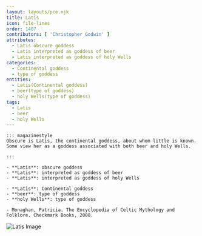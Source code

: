 ```yaml
---
layout: layouts/pce.njk
title: Latis
icon: file-lines
order: 1407
contributors: [ 'Christopher Godwin' ]
attributes:
  - Latis obscure goddess
  - Latis interpreted as goddess of beer
  - Latis interpreted as goddess of holy Wells
categories:
  - Continental goddess
  - type of goddess
entities:
  - Latis(Continental goddess)
  - beer(type of goddess)
  - holy Wells(type of goddess)
tags:
  - Latis
  - beer
  - holy Wells
---
```

``` tab [group1:Info]
::: magazinestyle
Obscure is Latis, the continental goddess, about whom little is known. Some view her as a goddess associated with both beer and holy Wells.

:::
```
``` tab [group1:Attributes]
- **Latis**: obscure goddess
- **Latis**: interpreted as goddess of beer
- **Latis**: interpreted as goddess of holy Wells
```
``` tab [group1:Entities]
- **Latis**: Continental goddess
- **beer**: type of goddess
- **holy Wells**: type of goddess
```
``` tab [group1:Sources]
- Monaghan, Patricia. The Encyclopedia of Celtic Mythology and Folklore. Checkmark Books, 2008.
```
![Latis Image]([None])
